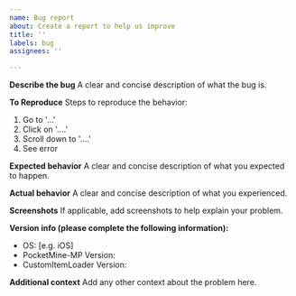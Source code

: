 ```yaml
---
name: Bug report
about: Create a report to help us improve
title: ''
labels: bug
assignees: ''

---
```


**Describe the bug**
A clear and concise description of what the bug is.

**To Reproduce**
Steps to reproduce the behavior:

1. Go to '...'
2. Click on '....'
3. Scroll down to '....'
4. See error

**Expected behavior**
A clear and concise description of what you expected to happen.

**Actual behavior**
A clear and concise description of what you experienced.

**Screenshots**
If applicable, add screenshots to help explain your problem.

**Version info (please complete the following information):**
<!-- latest is not correct version name. use commit hash. -->

- OS: [e.g. iOS]
- PocketMine-MP Version:
- CustomItemLoader Version:

**Additional context**
Add any other context about the problem here.
